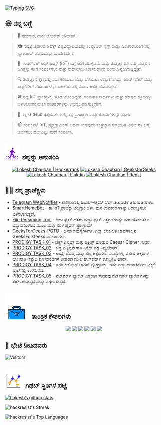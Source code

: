 [![Typing SVG](https://readme-typing-svg.demolab.com?font=Fira+Code&weight=800&size=22&pause=1000&center=true&vCenter=true&width=835&lines=%F0%9F%91%8B%E0%B2%A8%E0%B2%AE%E0%B2%B8%E0%B3%8D%E0%B2%95%E0%B2%BE%E0%B2%B0+%E0%B2%AD%E0%B3%87%E0%B2%9F%E0%B2%BF+%E0%B2%A8%E0%B3%80%E0%B2%A1%E0%B2%BF%E0%B2%A6%E0%B2%B5%E0%B2%B0%E0%B3%87.+%E0%B2%87%E0%B2%B2%E0%B3%8D%E0%B2%B2%E0%B2%BF+%E0%B2%B8%E0%B3%81%E0%B2%B8%E0%B3%8D%E0%B2%B5%E0%B2%BE%E0%B2%97%E0%B2%A4!%F0%9F%91%8B;%F0%9F%9A%80+%E0%B2%87%E0%B2%A8%E0%B3%8D%E0%B2%A8%E0%B3%81+%E0%B2%AE%E0%B3%81%E0%B2%82%E0%B2%A6%E0%B3%86+%E0%B2%92%E0%B2%9F%E0%B3%8D%E0%B2%9F%E0%B2%BE%E0%B2%97%E0%B2%BF+%E0%B2%AE%E0%B2%B9%E0%B2%A4%E0%B3%8D%E0%B2%B5%E0%B2%B5%E0%B2%A8%E0%B3%8D%E0%B2%A8%E0%B3%81+%E0%B2%A8%E0%B2%BF%E0%B2%B0%E0%B3%8D%E0%B2%AE%E0%B2%BF%E0%B2%B8%E0%B3%8B%E0%B2%A3!+%F0%9F%9A%80;%E2%9C%A8+%E0%B2%A4%E0%B2%82%E0%B2%A4%E0%B3%8D%E0%B2%B0%E0%B2%9C%E0%B3%8D%E0%B2%9E%E0%B2%BE%E0%B2%A8+%E0%B2%B2%E0%B3%8B%E0%B2%95%E0%B2%A6%E0%B2%B2%E0%B3%8D%E0%B2%B2%E0%B2%BF+%E0%B2%AE%E0%B2%A4%E0%B3%8D%E0%B2%A4%E0%B3%81+%E0%B2%85%E0%B2%A6%E0%B2%B0+%E0%B2%AA%E0%B2%BE%E0%B2%B0%E0%B3%8D%E0%B2%B6%E0%B3%8D%E0%B2%B5%E0%B2%A6%E0%B2%B2%E0%B3%8D%E0%B2%B2%E0%B2%BF%E0%B2%AF%E0%B3%82.+%E2%9C%A8)](https://git.io/typing-svg)

## 😄 ನನ್ನ ಬಗ್ಗೆ

> 👋 ನಮಸ್ಕಾರ, ನಾನು ಲೋಕೇಶ್ ಚೌಹಾಣ್!

> 🎓 ಸದ್ಯಕ್ಕೆ ಜೈಪುರದ ಅಪೆಕ್ಸ್ ವಿಶ್ವವಿದ್ಯಾಲಯದಲ್ಲಿ ಕಂಪ್ಯೂಟರ್ ಸೈನ್ಸ್ ಮತ್ತು ಎಂಜಿನಿಯರಿಂಗ್‌ನಲ್ಲಿ ಬ್ಯಾಚುಲರ್ ಪದವಿಯನ್ನು ಮಾಡುತ್ತಿದ್ದೇನೆ.

> 🌟 ಇಂಟರ್‌ನೆಟ್ ಆಫ್ ಥಿಂಗ್ಸ್ (IoT) ಬಗ್ಗೆ ಆಸಕ್ತಿಯುಳ್ಳವನು ಮತ್ತು ತಂತ್ರಜ್ಞಾನವು ನಮ್ಮ ಸುತ್ತಲಿನ ಜಗತ್ತನ್ನು ಹೇಗೆ ಸಂಪರ್ಕಿಸಲು ಮತ್ತು ಸುಧಾರಿಸಲು ಬಳಸಬಹುದು ಎಂದು ಅನ್ವೇಷಿಸುತ್ತಿದ್ದೇನೆ.

> 🔍 ತಂತ್ರಜ್ಞಾನ ಕ್ಷೇತ್ರದಲ್ಲಿ ಸದಾ ಕಲಿಯಲು ಮತ್ತು ಬೆಳೆಯಲು ಉತ್ಸುಕನಾಗಿದ್ದು, ಹಾರ್ಡ್‌ವೇರ್ ಮತ್ತು ಸಾಫ್ಟ್‌ವೇರ್ ಪರಿಹಾರಗಳನ್ನು ಏಕೀಕರಿಸುವಲ್ಲಿ ವಿಶೇಷ ಆಸಕ್ತಿ ಹೊಂದಿದ್ದೇನೆ.

> 🛠 ಸದ್ಯ IoT ಪ್ರಾಜೆಕ್ಟ್ಗಳಲ್ಲಿ ತೊಡಗಿಕೊಂಡಿದ್ದೇನೆ, ಸಂಪರ್ಕಿತ ಸಾಧನಗಳು ಮತ್ತು ಡೇಟಾದ ಶಕ್ತಿಯನ್ನು ಬಳಸಿಕೊಂಡು ಹೊಸ ಪರಿಹಾರಗಳನ್ನು ಅಭಿವೃದ್ಧಿಪಡಿಸುತ್ತಿದ್ದೇನೆ.

> 🔭 ನನ್ನ GitHub ರೆಪೊಸಿಟರಿಗಳಲ್ಲಿ ನನ್ನ ಪ್ರಾಜೆಕ್ಟ್ಗಳು ಮತ್ತು ಕೊಡುಗೆಗಳನ್ನು ನೋಡಿ.

> 📫 ಸಂಪರ್ಕಿಸಿ! IoT, ಪ್ರೋಗ್ರಾಮಿಂಗ್ ಅಥವಾ ಯಾವುದೇ ತಂತ್ರಜ್ಞಾನ ಸಂಬಂಧಿತ ವಿಷಯಗಳ ಬಗ್ಗೆ ಚರ್ಚಿಸಲು ದಯವಿಟ್ಟು ನಂದೆ ಸಂಪರ್ಕಿಸಿ.
<!--
<p align="center">
  <a href="https://www.linkedin.com/in/lokeshchauhanapex/"><img src="https://img.shields.io/badge/Linkedin-10000?style=plastic&logo=LinkedIn&logoColor=FFFFFF&labelColor=2A79D7&color=2A79D7" alt="Lokesh Chauhan | Linkdin"/></a>
  -->
  
## ![ನನ್ನನ್ನು ಅನುಸರಿಸಿ](/icon/follow.svg) ನನ್ನನ್ನು ಅನುಸರಿಸಿ
<p>
<p align="center">
    <a href="https://www.hackerrank.com/profile/lokeshchauhan"><img src="https://img.shields.io/badge/Hackerrank-100000?style=plastic&logo=hackerrank&logoColor=FFFFFF&labelColor=42BA3D&color=0EA608" alt="Lokesh Chauhan | Hackerrank"/></a>
    <a href="https://auth.geeksforgeeks.org/user/lokeshchauhan"><img src="https://img.shields.io/badge/GeeksforGeeks-100000?style=plastic&logo=geeksforgeeks&logoColor=FFFFFF&labelColor=42BA3D&color=23891F" alt="Lokesh Chauhan | GeeksforGeeks"/></a>
  <a href="https://www.linkedin.com/in/lokeshchauhanapex/"><img src="https://img.shields.io/badge/Linkedin-10000?style=plastic&logo=LinkedIn&logoColor=FFFFFF&labelColor=2A79D7&color=2A79D7" alt="Lokesh Chauhan | Linkdin"/></a>
   </a>
    <a href="https://replit.com/@HackResist"><img src="https://img.shields.io/badge/Replit-100000?style=plastic&logo=replit&logoColor=f26207&labelColor=051E59&color=0e1525" alt="Lokesh Chauhan | Replit"/>
    </a>
</p>

## 👨‍💻 ನನ್ನ ಪ್ರಾಜೆಕ್ಟ್ಗಳು
* [Telegram WebNotifier](https://github.com/HackResist/Telegram_WebNotifier) - ಟೆಲಿಗ್ರಾಂನಲ್ಲಿ ರಿಯಲ್-ಟೈಮ್ ವೆಬ್ ಚಟುವಟಿಕೆ ಅಧಿಸೂಚನೆಗಳು.
* [SmartHomeBot](https://github.com/HackResist/SmartHomeBot) - ಈ IoT ಪ್ರಾಜೆಕ್ಟ್ ಟೆಲಿಗ್ರಾಂ ಬಳಸಿ ಮನೆ ಉಪಕರಣಗಳನ್ನು ನಿಯಂತ್ರಿಸಲು ಬಳಸಲಾಗುತ್ತದೆ.
* [File Renaming Tool](https://github.com/HackResist/File-Renaming-Tool) - ಇದು ಫೈಲ್ ಹೆಸರು ಮತ್ತು ಫೈಲ್ ವಿಸ್ತರಣೆಗಳನ್ನು ಮರುಹೊಂದಿಸಲು ವಿನ್ಯಾಸಗೊಳಿಸಿದ ಮೂಲ ಮತ್ತು ಸರಳ ಪೈಥನ್ ಪ್ರೋಗ್ರಾಮ್.
* [GeeksForGeeks-POTD](https://github.com/HackResist/GeeksForGeeks-POTD) - ದಿನದ ಸಮಸ್ಯೆಗಳಿಗಾಗಿ ಎಲ್ಲಾ ಬೆಂಬಲಿತ ಭಾಷೆಗಳಲ್ಲಿನ GeeksForGeeks ಪರಿಹಾರಗಳು.
* [PRODIGY TASK_01](https://github.com/HackResist/PRODIGY_CS_01) - ಟೆಕ್ಸ್ಟ್ ಎನ್ಕ್ರಿಪ್ಟ್ ಮತ್ತು ಡಿಕ್ರಿಪ್ಟ್ ಮಾಡುವ Caesar Cipher ಸಾಧನ.
* [PRODIGY TASK_02](https://github.com/HackResist/PRODIGY_CS_02) - ಚಿತ್ರ ಎನ್ಕ್ರಿಪ್ಷನ್‌ಗಾಗಿ ಪಿಕ್ಸೆಲ್ ಮ್ಯಾನಿಪ್ಯುಲೇಷನ್.
* [PRODIGY TASK_03](https://github.com/HackResist/PRODIGY_CS_03) - ಉದ್ದ, ದೊಡ್ಡ ಮತ್ತು ಸಣ್ಣ ಅಕ್ಷರಗಳು, ಸಂಖ್ಯೆಗಳು, ವಿಶೇಷ ಅಕ್ಷರಗಳ ಹಾಜರಾತಿ ಇತ್ಯಾದಿ ಮಾನದಂಡಗಳ ಆಧಾರದ ಮೇಲೆ ಪಾಸ್‌ವರ್ಡ್ ಕಾಮ್ಪ್ಲೆಕ್ಸಿಟಿ ಚೆಕರ್.
* [PRODIGY TASK_04](https://github.com/HackResist/PRODIGY_CS_04) - ಸರಳ ಕೀಲಿಮಣೆ ಲಾಗರ್ ಪ್ರೋಗ್ರಾಮ್. ಇದು ಎಲ್ಲಾ ದಾಖಲೆಗಳನ್ನು ಟೆಕ್ಸ್ಟ್ ಫೈಲ್‌ನಲ್ಲಿ ಉಳಿಸುತ್ತದೆ.
* [PRODIGY TASK_05](https://github.com/HackResist/PRODIGY_CS_05) - ನೆಟ್‌ವರ್ಕ್ ಪ್ಯಾಕೆಟ್ ವಿಶ್ಲೇಷಕ ಸಾಧನವು ನೆಟ್‌ವರ್ಕ್ ಪ್ಯಾಕೆಟ್‌ಗಳನ್ನು ಸೆರೆಹಿಡಿಯುತ್ತದೆ ಮತ್ತು ವಿಶ್ಲೇಷಿಸುತ್ತದೆ.

## ![ತಾಂತ್ರಿಕ ಕೌಶಲಗಳು](icon/Skill.svg) ತಾಂತ್ರಿಕ ಕೌಶಲಗಳು
<p align="center">
  <a href="https://www.open-std.org/JTC1/SC22/WG14/">
    <img src="https://skillicons.dev/icons?i=c" /></a>
 <a href=https://www.oracle.com/java/">
    <img src="https://skillicons.dev/icons?i=java" /></a>
 <a href="https://isocpp.org/">
    <img src="https://skillicons.dev/icons?i=cpp" /></a>
<a href="https://www.python.org/">
    <img src="https://skillicons.dev/icons?i=py" /></a>
<a href="https://www.gnu.org/software/bash/">
    <img src="https://skillicons.dev/icons?i=bash" /></a>
  <a href="https://ecma-international.org/publications-and-standards/standards/ecma-262/">
    <img src="https://skillicons.dev/icons?i=js" /></a>
      </p>

## 👀 ಭೇಟಿ ನೀಡಿದವರು
![Visitors](https://moe-counter.glitch.me/get/@HackResist?theme=rule34)

## ![Github Stats](/icon/graph.svg) ಗಿಥಬ್ ಸ್ಥಿತಿಗಳ ಪಟ್ಟಿ
[![Lokesh’s github stats](https://github-readme-stats.vercel.app/api?username=HackResist&show_icons=true&theme=dark&count_private=true)](https://github.com/HackResist)

 ![hackresist's Streak](https://github-readme-streak-stats.herokuapp.com/?user=hackresist&theme=cobalt&hide_border=false)

  ![hackresist's Top Languages](https://github-readme-stats.vercel.app/api/top-langs/?username=hackresist&theme=cobalt&show_icons=true&hide_border=false&layout=compact)
